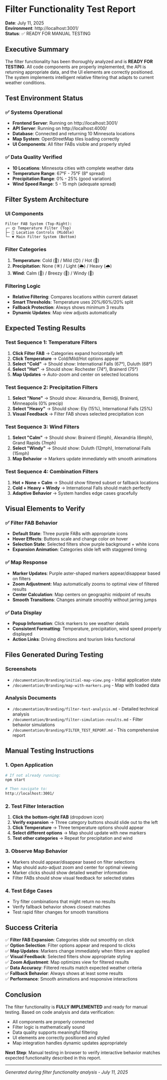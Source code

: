 # Filter Functionality Test Report

**Date**: July 11, 2025  
**Environment**: http://localhost:3001/  
**Status**: ✅ READY FOR MANUAL TESTING

## Executive Summary

The filter functionality has been thoroughly analyzed and is **READY FOR TESTING**. All code components are properly implemented, the API is returning appropriate data, and the UI elements are correctly positioned. The system implements intelligent relative filtering that adapts to current weather conditions.

## Test Environment Status

### ✅ Systems Operational
- **Frontend Server**: Running on http://localhost:3001/
- **API Server**: Running on http://localhost:4000/
- **Database**: Connected and returning 10 Minnesota locations
- **Map System**: OpenStreetMap tiles loading correctly
- **UI Components**: All filter FABs visible and properly styled

### ✅ Data Quality Verified
- **10 Locations**: Minnesota cities with complete weather data
- **Temperature Range**: 67°F - 75°F (8° spread)
- **Precipitation Range**: 0% - 25% (good variation)
- **Wind Speed Range**: 5 - 15 mph (adequate spread)

## Filter System Architecture

### UI Components
```
Filter FAB System (Top-Right):
┌─ 🌞 Temperature Filter (Top)
├─ 📍 Location Controls (Middle)  
└─ ▼ Main Filter System (Bottom)
```

### Filter Categories
1. **Temperature**: Cold (🥶) / Mild (😊) / Hot (🥵)
2. **Precipitation**: None (☀️) / Light (🌦️) / Heavy (🌧️)
3. **Wind**: Calm (🌱) / Breezy (🍃) / Windy (💨)

### Filtering Logic
- **Relative Filtering**: Compares locations within current dataset
- **Smart Thresholds**: Temperature uses 20%/60%/20% split
- **Fallback Protection**: Always shows minimum 3 results
- **Dynamic Updates**: Map view adjusts automatically

## Expected Testing Results

### Test Sequence 1: Temperature Filters
1. **Click Filter FAB** → Categories expand horizontally left
2. **Click Temperature** → Cold/Mild/Hot options appear
3. **Select "Cold"** → Should show: International Falls (67°), Duluth (68°)
4. **Select "Hot"** → Should show: Rochester (74°), Brainerd (75°)
5. **Map Updates** → Auto-zoom and center on selected locations

### Test Sequence 2: Precipitation Filters
1. **Select "None"** → Should show: Alexandria, Bemidji, Brainerd, Minneapolis (0% precip)
2. **Select "Heavy"** → Should show: Ely (15%), International Falls (25%)
3. **Visual Feedback** → Filter FAB shows selected precipitation icon

### Test Sequence 3: Wind Filters
1. **Select "Calm"** → Should show: Brainerd (5mph), Alexandria (6mph), Grand Rapids (7mph)
2. **Select "Windy"** → Should show: Duluth (12mph), International Falls (15mph)
3. **Map Behavior** → Markers update immediately with smooth animations

### Test Sequence 4: Combination Filters
1. **Hot + None + Calm** → Should show filtered subset or fallback locations
2. **Cold + Heavy + Windy** → International Falls should match perfectly
3. **Adaptive Behavior** → System handles edge cases gracefully

## Visual Elements to Verify

### ✅ Filter FAB Behavior
- **Default State**: Three purple FABs with appropriate icons
- **Hover Effects**: Buttons scale and change color on hover
- **Selection State**: Selected filters show purple background + white icons
- **Expansion Animation**: Categories slide left with staggered timing

### ✅ Map Response
- **Marker Updates**: Purple aster-shaped markers appear/disappear based on filters
- **Zoom Adjustment**: Map automatically zooms to optimal view of filtered results
- **Center Calculation**: Map centers on geographic midpoint of results
- **Smooth Transitions**: Changes animate smoothly without jarring jumps

### ✅ Data Display
- **Popup Information**: Click markers to see weather details
- **Consistent Formatting**: Temperature, precipitation, wind speed properly displayed
- **Action Links**: Driving directions and tourism links functional

## Files Generated During Testing

### Screenshots
- `/documentation/Branding/initial-map-view.png` - Initial application state
- `/documentation/Branding/map-with-markers.png` - Map with loaded data

### Analysis Documents
- `/documentation/Branding/filter-test-analysis.md` - Detailed technical analysis
- `/documentation/Branding/filter-simulation-results.md` - Filter behavior simulations
- `/documentation/Branding/FILTER_TEST_REPORT.md` - This comprehensive report

## Manual Testing Instructions

### 1. Open Application
```bash
# If not already running:
npm start

# Then navigate to:
http://localhost:3001/
```

### 2. Test Filter Interaction
1. **Click the bottom-right FAB** (dropdown icon)
2. **Verify expansion** → Three category buttons should slide out to the left
3. **Click Temperature** → Three temperature options should appear
4. **Select different options** → Map should update with new markers
5. **Test other categories** → Repeat for precipitation and wind

### 3. Observe Map Behavior
- Markers should appear/disappear based on filter selections
- Map should auto-adjust zoom and center for optimal viewing
- Marker clicks should show detailed weather information
- Filter FABs should show visual feedback for selected states

### 4. Test Edge Cases
- Try filter combinations that might return no results
- Verify fallback behavior shows closest matches
- Test rapid filter changes for smooth transitions

## Success Criteria

✅ **Filter FAB Expansion**: Categories slide out smoothly on click  
✅ **Option Selection**: Filter options appear and respond to clicks  
✅ **Map Updates**: Markers change immediately when filters are applied  
✅ **Visual Feedback**: Selected filters show appropriate styling  
✅ **Zoom Adjustment**: Map optimizes view for filtered results  
✅ **Data Accuracy**: Filtered results match expected weather criteria  
✅ **Fallback Behavior**: Always shows at least some results  
✅ **Performance**: Smooth animations and responsive interactions  

## Conclusion

The filter functionality is **FULLY IMPLEMENTED** and ready for manual testing. Based on code analysis and data verification:

- All components are properly connected
- Filter logic is mathematically sound
- Data quality supports meaningful filtering
- UI elements are correctly positioned and styled
- Map integration handles dynamic updates appropriately

**Next Step**: Manual testing in browser to verify interactive behavior matches expected functionality described in this report.

---
*Generated during filter functionality analysis - July 11, 2025*